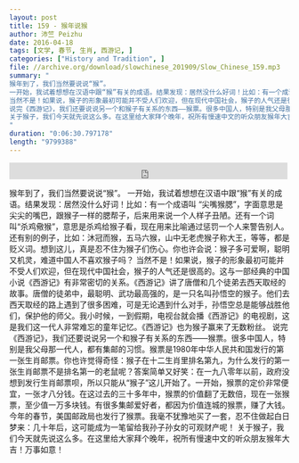 ```yaml
---
layout: post
title: 159 - 猴年说猴
author: 沛竺 Peizhu
date: 2016-04-18
tags: [文学, 春节, 生肖, 西游记, ]
categories: ["History and Tradition", ]
file: //archive.org/download/slowchinese_201909/Slow_Chinese_159.mp3
summary: "
猴年到了，我们当然要说说“猴”。
一开始，我试着想想在汉语中跟“猴”有关的成语。结果发现：居然没什么好词！比如：有一个成语叫 “尖嘴猴腮”，字面意思是尖尖的嘴巴，跟猴子一样的腮帮子，后来用来说一个人样子丑陋。还有一个词叫“杀鸡儆猴”，意思是杀鸡给猴子看，现在用来比喻通过惩罚一个人来警告别人。还有别的例子，比如：沐冠而猴，五马六猴，山中无老虎猴子称大王，等等，都是贬义词。想到这儿，真是忍不住为猴子们伤心。你也许会说：猴子多可爱啊，聪明又机灵，难道中国人不喜欢猴子吗？
当然不是！如果说，猴子的形象最初可能并不受人们欢迎，但在现代中国社会，猴子的人气还是很高的。这与一部经典的中国小说《西游记》有非常密切的关系。《西游记》讲了唐僧和几个徒弟去西天取经的故事。唐僧的徒弟中，最聪明、武功最高强的，是一只名叫孙悟空的猴子。他们去西天取经的路上遇到了很多困难，可是无论遇到什么对手，孙悟空总是能够战胜他们，保护他的师父。我小时候，一到假期，电视台就会播《西游记》的电视剧，这是我们这一代人非常难忘的童年记忆。《西游记》也为猴子赢来了无数粉丝。
说完《西游记》，我们还要说说另一个和猴子有关系的东西——猴票。很多中国人，特别是我父母那一代人，都有集邮的习惯。猴票是1980年中华人民共和国发行的第一张生肖邮票。你也许觉得奇怪：猴子在十二生肖里排名第九，为什么发行的第一张生肖邮票不是排名第一的老鼠呢？答案简单又好笑：在一九八零年以前，政府没想到发行生肖邮票呗，所以只能从“猴子”这儿开始了。一开始，猴票的定价非常便宜，一张才八分钱。在这过去的三十多年中，猴票的价值翻了无数倍，现在一张猴票，至少值一万多块钱。有很多集邮爱好者，都因为价值连城的猴票，赚了大钱。今年的春节，美国邮政局也发行了猴票。我毫不犹豫地买了一套，忍不住做起白日梦来：几十年后，这可能成为一笔留给我孙子孙女的可观财产呢！
关于猴子，我们今天就先说这么多。在这里给大家拜个晚年，祝所有慢速中文的听众朋友猴年大吉！万事如意！
"
duration: "0:06:30.797178"
length: "9799388"
---
```


<iframe src="https://archive.org/embed/slowchinese_201909/Slow_Chinese_159.mp3" width="500" height="30" frameborder="0" webkitallowfullscreen="true" mozallowfullscreen="true" allowfullscreen></iframe>

猴年到了，我们当然要说说“猴”。
一开始，我试着想想在汉语中跟“猴”有关的成语。结果发现：居然没什么好词！比如：有一个成语叫 “尖嘴猴腮”，字面意思是尖尖的嘴巴，跟猴子一样的腮帮子，后来用来说一个人样子丑陋。还有一个词叫“杀鸡儆猴”，意思是杀鸡给猴子看，现在用来比喻通过惩罚一个人来警告别人。还有别的例子，比如：沐冠而猴，五马六猴，山中无老虎猴子称大王，等等，都是贬义词。想到这儿，真是忍不住为猴子们伤心。你也许会说：猴子多可爱啊，聪明又机灵，难道中国人不喜欢猴子吗？
当然不是！如果说，猴子的形象最初可能并不受人们欢迎，但在现代中国社会，猴子的人气还是很高的。这与一部经典的中国小说《西游记》有非常密切的关系。《西游记》讲了唐僧和几个徒弟去西天取经的故事。唐僧的徒弟中，最聪明、武功最高强的，是一只名叫孙悟空的猴子。他们去西天取经的路上遇到了很多困难，可是无论遇到什么对手，孙悟空总是能够战胜他们，保护他的师父。我小时候，一到假期，电视台就会播《西游记》的电视剧，这是我们这一代人非常难忘的童年记忆。《西游记》也为猴子赢来了无数粉丝。
说完《西游记》，我们还要说说另一个和猴子有关系的东西——猴票。很多中国人，特别是我父母那一代人，都有集邮的习惯。猴票是1980年中华人民共和国发行的第一张生肖邮票。你也许觉得奇怪：猴子在十二生肖里排名第九，为什么发行的第一张生肖邮票不是排名第一的老鼠呢？答案简单又好笑：在一九八零年以前，政府没想到发行生肖邮票呗，所以只能从“猴子”这儿开始了。一开始，猴票的定价非常便宜，一张才八分钱。在这过去的三十多年中，猴票的价值翻了无数倍，现在一张猴票，至少值一万多块钱。有很多集邮爱好者，都因为价值连城的猴票，赚了大钱。今年的春节，美国邮政局也发行了猴票。我毫不犹豫地买了一套，忍不住做起白日梦来：几十年后，这可能成为一笔留给我孙子孙女的可观财产呢！
关于猴子，我们今天就先说这么多。在这里给大家拜个晚年，祝所有慢速中文的听众朋友猴年大吉！万事如意！
